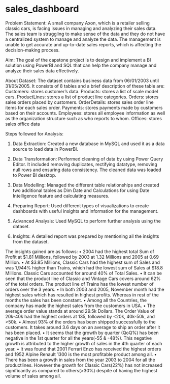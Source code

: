 # sales_dashboard

Problem Statement: A small company Axon, which is a retailer selling classic cars, is facing issues in managing and analyzing their sales data. The sales team is struggling to make sense of the data and they do not have a centralized system to manage and analyze the data. The management is unable to get accurate and up-to-date sales reports, which is affecting the decision-making process.

Aim: The goal of the capstone project is to design and implement a BI solution using PowerBI and SQL that can help the company manage and analyze their sales data effectively. 

About Dataset: The dataset contains business data from 06/01/2003 until 31/05/2005. It consists of 8 tables and a brief description of these table are:
Customers: stores customer’s data.
Products: stores a list of scale model cars.
ProductLines: stores a list of product line categories.
Orders: stores sales orders placed by customers.
OrderDetails: stores sales order line items for each sales order.
Payments: stores payments made by customers based on their accounts.
Employees: stores all employee information as well as the organization structure such as who reports to whom.
Offices: stores sales office data

Steps followed for Analysis:
1.	Data Extraction: Created a new database in MySQL and used it as a data source to load data in PowerBI.

2.	Data Transformation: Performed cleaning of data by using Power Query Editor. It included removing duplicates, rectifying datatype, removing null rows and ensuring data consistency. The cleaned data was loaded to Power BI desktop.

3.	Data Modelling: Managed the different table relationships and created two additional tables as Dim Date and Calculations for using Date Intelligence feature and calculating measures.

4.	Preparing Report: Used different types of visualizations to create dashboards with useful insights and information for the management.

5.	Advanced Analysis: Used MySQL to perform further analysis using the dataset.

6.	Insights: A detailed report was prepared by mentioning all the insights from the dataset.


The insights gained are as follows:
•	2004 had the highest total Sum of Profit at $1.81 Millions, followed by 2003 at 1.32 Millions and 2005 at 0.69 Million.
•	At $3.85 Millions, Classic Cars had the highest sum of Sales and was 1,944% higher than Trains, which had the lowest sum of Sales at $18.8 Millions. Classic Cars accounted for around 40% of Total Sales.
•	It can be seen that the product line of Classic and Vintage Cars covers around 62% of the total orders. The product line of Trains has the lowest number of orders over the 3 years.
•	In both 2003 and 2005, November month had the highest sales which has resulted in highest profits. Whereas in rest of the months the sales has been constant.
•	Among all the Countries, the company has made the highest sales from the customers in USA.
•	The average order value stands at around 29.5k Dollars. The Order Value of 20k-40k had the highest orders at 135, followed by <20k, 40k-50k, and >50k.
•	Almost 93% of the orders has been shipped successfully to the customers. It takes around 3.6 days on an average to ship an order after it has been placed.
•	It seems that the growth by quarter (QoQ%) has been negative in the 1st quarter for all the years(-55 & -48%). This negative growth is attributed to the higher growth of sales in the 4th quarter of each year.
•	It was found that 2001 Ferrari Enzo has received the highest orders and 1952 Alpine Renault 1300 is the most profitable product among all.
•	There has been a growth in sales from the year 2003 to 2004 for all the productlines. However the growth for Classic Cars(22%) has not increased significantly as compared to others(>30%) despite of having the highest volume of sales among all.
